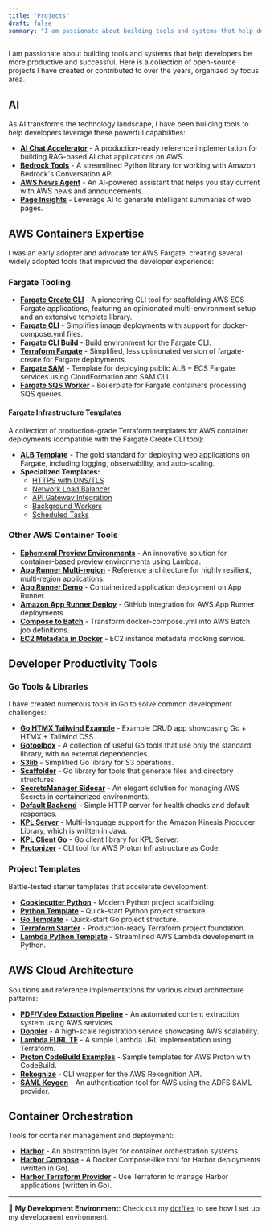 ```yaml
---
title: "Projects"
draft: false
summary: "I am passionate about building tools and systems that help developers be more productive and successful. Here is a collection of open-source projects I have created or contributed to over the years, organized by focus area."
---
```


I am passionate about building tools and systems that help developers be more productive and successful. Here is a collection of open-source projects I have created or contributed to over the years, organized by focus area.

## AI
As AI transforms the technology landscape, I have been building tools to help developers leverage these powerful capabilities:

- **[AI Chat Accelerator](https://github.com/aws-samples/ai-chat-accelerator)** - A production-ready reference implementation for building RAG-based AI chat applications on AWS.
- **[Bedrock Tools](https://github.com/jritsema/bedrock-tools)** - A streamlined Python library for working with Amazon Bedrock's Conversation API.
- **[AWS News Agent](https://github.com/jritsema/aws-news-agent)** - An AI-powered assistant that helps you stay current with AWS news and announcements.
- **[Page Insights](https://github.com/jritsema/page-insights)** - Leverage AI to generate intelligent summaries of web pages.

## AWS Containers Expertise
I was an early adopter and advocate for AWS Fargate, creating several widely adopted tools that improved the developer experience:

### Fargate Tooling
- **[Fargate Create CLI](https://github.com/turnerlabs/fargate-create)** - A pioneering CLI tool for scaffolding AWS ECS Fargate applications, featuring an opinionated multi-environment setup and an extensive template library.
- **[Fargate CLI](https://github.com/turnerlabs/fargate)** - Simplifies image deployments with support for docker-compose.yml files.
- **[Fargate CLI Build](https://github.com/turnerlabs/fargate-cli-build)** - Build environment for the Fargate CLI.
- **[Terraform Fargate](https://github.com/jritsema/terraform-fargate)** - Simplified, less opinionated version of fargate-create for Fargate deployments.
- **[Fargate SAM](https://github.com/jritsema/fargate-sam)** - Template for deploying public ALB + ECS Fargate services using CloudFormation and SAM CLI.
- **[Fargate SQS Worker](https://github.com/jritsema/sqs-worker)** - Boilerplate for Fargate containers processing SQS queues.

#### Fargate Infrastructure Templates
A collection of production-grade Terraform templates for AWS container deployments (compatible with the Fargate Create CLI tool):
- **[ALB Template](https://github.com/turnerlabs/terraform-ecs-fargate)** - The gold standard for deploying web applications on Fargate, including logging, observability, and auto-scaling.
- **Specialized Templates:**
  - [HTTPS with DNS/TLS](https://github.com/turnerlabs/terraform-ecs-fargate-dns-https)
  - [Network Load Balancer](https://github.com/turnerlabs/terraform-ecs-fargate-nlb)
  - [API Gateway Integration](https://github.com/turnerlabs/terraform-ecs-fargate-apigateway)
  - [Background Workers](https://github.com/turnerlabs/terraform-ecs-fargate-background-worker)
  - [Scheduled Tasks](https://github.com/turnerlabs/terraform-ecs-fargate-scheduled-task)

### Other AWS Container Tools
- **[Ephemeral Preview Environments](https://github.com/aws-samples/ephemeral-preview-containers-furl)** - An innovative solution for container-based preview environments using Lambda.
- **[App Runner Multi-region](https://github.com/aws-samples/apprunner-multiregion)** - Reference architecture for highly resilient, multi-region applications.
- **[App Runner Demo](https://github.com/jritsema/apprunner-demo)** - Containerized application deployment on App Runner.
- **[Amazon App Runner Deploy](https://github.com/awslabs/amazon-app-runner-deploy)** - GitHub integration for AWS App Runner deployments.
- **[Compose to Batch](https://github.com/turnerlabs/compose-to-batch)** - Transform docker-compose.yml into AWS Batch job definitions.
- **[EC2 Metadata in Docker](https://github.com/turnerlabs/ectou-metadata)** - EC2 instance metadata mocking service.

## Developer Productivity Tools

### Go Tools & Libraries
I have created numerous tools in Go to solve common development challenges:
- **[Go HTMX Tailwind Example](https://github.com/jritsema/go-htmx-tailwind-example)** - Example CRUD app showcasing Go + HTMX + Tailwind CSS.
- **[Gotoolbox](https://github.com/jritsema/gotoolbox)** - A collection of useful Go tools that use only the standard library, with no external dependencies.
- **[S3lib](https://github.com/jritsema/s3lib)** - Simplified Go library for S3 operations.
- **[Scaffolder](https://github.com/jritsema/scaffolder)** - Go library for tools that generate files and directory structures.
- **[SecretsManager Sidecar](https://github.com/turnerlabs/secretsmanager-sidecar)** - An elegant solution for managing AWS Secrets in containerized environments.
- **[Default Backend](https://github.com/jritsema/defaultbackend)** - Simple HTTP server for health checks and default responses.
- **[KPL Server](https://github.com/turnerlabs/kplserver)** - Multi-language support for the Amazon Kinesis Producer Library, which is written in Java.
- **[KPL Client Go](https://github.com/turnerlabs/kplclientgo)** - Go client library for KPL Server.
- **[Protonizer](https://github.com/awslabs/protonizer)** - CLI tool for AWS Proton Infrastructure as Code.

### Project Templates
Battle-tested starter templates that accelerate development:
- **[Cookiecutter Python](https://github.com/jritsema/cookiecutter-python)** - Modern Python project scaffolding.
- **[Python Template](https://github.com/jritsema/python-template)** - Quick-start Python project structure.
- **[Go Template](https://github.com/jritsema/go-template)** - Quick-start Go project structure.
- **[Terraform Starter](https://github.com/jritsema/terraform-starter)** - Production-ready Terraform project foundation.
- **[Lambda Python Template](https://github.com/jritsema/lambda-python-template)** - Streamlined AWS Lambda development in Python.

## AWS Cloud Architecture
Solutions and reference implementations for various cloud architecture patterns:

- **[PDF/Video Extraction Pipeline](https://github.com/jritsema/aws-pdf-video-extraction-pipeline)** - An automated content extraction system using AWS services.
- **[Doppler](https://github.com/WarnerMedia/doppler)** - A high-scale registration service showcasing AWS scalability.
- **[Lambda FURL TF](https://github.com/jritsema/lambda-furl-tf)** - A simple Lambda URL implementation using Terraform.
- **[Proton CodeBuild Examples](https://github.com/aws-containers/proton-codebuild-provisioning-examples/tree/main/terraform)** - Sample templates for AWS Proton with CodeBuild.
- **[Rekognize](https://github.com/jritsema/rekognize)** - CLI wrapper for the AWS Rekognition API.
- **[SAML Keygen](https://github.com/turnerlabs/samlkeygen)** - An authentication tool for AWS using the ADFS SAML provider.

## Container Orchestration
Tools for container management and deployment:
- **[Harbor](https://github.com/turnerlabs/harbor)** - An abstraction layer for container orchestration systems.
- **[Harbor Compose](https://github.com/turnerlabs/harbor-compose)** - A Docker Compose-like tool for Harbor deployments (written in Go).
- **[Harbor Terraform Provider](https://github.com/turnerlabs/terraform-provider-harbor)** - Use Terraform to manage Harbor applications (written in Go).

---

🔧 **My Development Environment**: Check out my [dotfiles](https://github.com/jritsema/home) to see how I set up my development environment.
